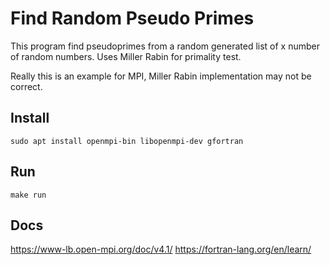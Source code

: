 # Find Random Pseudo Primes
This program find pseudoprimes from a random generated list of x number of random 
numbers. Uses Miller Rabin for primality test. 

Really this is an example for MPI, Miller Rabin implementation may not be correct.

## Install
`sudo apt install openmpi-bin libopenmpi-dev gfortran`

## Run
`make run`

## Docs
https://www-lb.open-mpi.org/doc/v4.1/
https://fortran-lang.org/en/learn/





